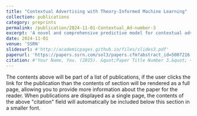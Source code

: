 ```yaml
---
title: "Contextual Advertising with Theory-Informed Machine Learning"
collection: publications
category: preprints
permalink: /publication/2024-11-01-Contextual_Ad-number-3
excerpt: 'A novel and comprehensive predictive model for contextual advertising.'
date: 2024-11-01
venue: 'SSRN'
slidesurl: #'http://academicpages.github.io/files/slides3.pdf'
paperurl: 'https://papers.ssrn.com/sol3/papers.cfm?abstract_id=5007216'
citation: #'Your Name, You. (2015). &quot;Paper Title Number 3.&quot; <i>Journal 1</i>. 1(3).'
---
```


The contents above will be part of a list of publications, if the user clicks the link for the publication than the contents of section will be rendered as a full page, allowing you to provide more information about the paper for the reader. When publications are displayed as a single page, the contents of the above "citation" field will automatically be included below this section in a smaller font.